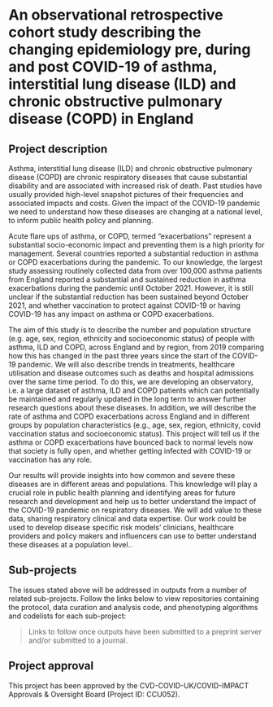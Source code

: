 # An observational retrospective cohort study describing the changing epidemiology pre, during and post COVID-19 of asthma, interstitial lung disease (ILD) and chronic obstructive pulmonary disease (COPD) in England

## Project description

Asthma, interstitial lung disease (ILD) and chronic obstructive pulmonary disease (COPD) are chronic respiratory diseases that cause substantial disability and are associated with increased risk of death. Past studies have usually provided high-level snapshot pictures of their frequencies and associated impacts and costs. Given the impact of the COVID-19 pandemic we need to understand how these diseases are changing at a national level, to inform public health policy and planning.

Acute flare ups of asthma, or COPD, termed “exacerbations” represent a substantial socio-economic impact and preventing them is a high priority for management.  Several countries reported a substantial reduction in asthma or COPD exacerbations during the pandemic. To our knowledge, the largest study assessing routinely collected data from over 100,000 asthma patients from England reported a substantial and sustained reduction in asthma exacerbations during the pandemic until October 2021. However, it is still unclear if the substantial reduction has been sustained beyond October 2021, and whether vaccination to protect against COVID-19 or having COVID-19 has any impact on asthma or COPD exacerbations.

The aim of this study is to describe the number and population structure (e.g. age, sex, region, ethnicity and socioeconomic status) of people with asthma, ILD and COPD, across England and by region, from 2019 comparing how this has changed in the past three years since the start of the COVID-19 pandemic.  We will also describe trends in treatments, healthcare utilisation and disease outcomes such as deaths and hospital admissions over the same time period. To do this, we are developing an observatory, i.e. a large dataset of asthma, ILD and COPD patients which can potentially be maintained and regularly updated in the long term to answer further research questions about these diseases. In addition, we will describe the rate of asthma and COPD exacerbations across England and in different groups by population characteristics (e.g., age, sex, region, ethnicity, covid vaccination status and socioeconomic status). This project will tell us if the asthma or COPD exacerbations have bounced back to normal levels now that society is fully open, and whether getting infected with COVID-19 or vaccination has any role.

Our results will provide insights into how common and severe these diseases are in different areas and populations. This knowledge will play a crucial role in public health planning and identifying areas for future research and development and help us to better understand the impact of the COVID-19 pandemic on respiratory diseases. We will add value to these data, sharing respiratory clinical and data expertise. Our work could be used to develop disease specific risk models’ clinicians, healthcare providers and policy makers and influencers can use to better understand these diseases at a population level..

## Sub-projects

The issues stated above will be addressed in outputs from a number of related sub-projects.  Follow the links below to view repositories containing the protocol, data curation and analysis code, and phenotyping algorithms and codelists for each sub-project:

> Links to follow once outputs have been submitted to a preprint server and/or submitted to a journal.

## Project approval

This project has been approved by the CVD-COVID-UK/COVID-IMPACT Approvals & Oversight Board (Project ID: CCU052).
